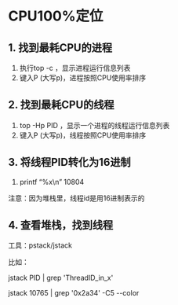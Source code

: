 # CPU100%定位

## 1. 找到最耗CPU的进程

1. 执行top -c ，显示进程运行信息列表
2. 键入P (大写p)，进程按照CPU使用率排序

## 2. 找到最耗CPU的线程

1. top -Hp PID ，显示一个进程的线程运行信息列表
2. 键入P (大写p)，线程按照CPU使用率排序

## 3. 将线程PID转化为16进制

1. printf “%x\n” 10804

注意：因为堆栈里，线程id是用16进制表示的

## 4. 查看堆栈，找到线程
工具：pstack/jstack

比如：

jstack PID | grep 'ThreadID_in_x'

jstack 10765 | grep '0x2a34' -C5 --color